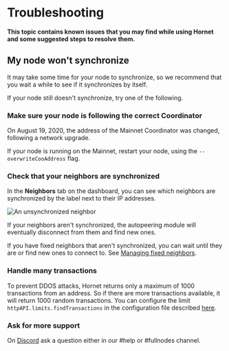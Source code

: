 # Troubleshooting

**This topic contains known issues that you may find while using Hornet and some suggested steps to resolve them.**

## My node won't synchronize

It may take some time for your node to synchronize, so we recommend that you wait a while to see if it synchronizes by itself.

If your node still doesn't synchronize, try one of the following.

### Make sure your node is following the correct Coordinator

On August 19, 2020, the address of the Mainnet Coordinator was changed, following a network upgrade.

If your node is running on the Mainnet, restart your node, using the `--overwriteCooAddress` flag.

### Check that your neighbors are synchronized

In the **Neighbors** tab on the dashboard, you can see which neighbors are synchronized by the label next to their IP addresses.

![An unsynchronized neighbor](../images/neighbor-unsynced.png)

If your neighbors aren't synchronized, the autopeering module will eventually disconnect from them and find new ones.

If you have fixed neighbors that aren't synchronized, you can wait until they are or find new ones to connect to. See [Managing fixed neighbors](../guides/managing-neighbors.md).


### Handle many transactions

To prevent DDOS attacks, Hornet returns only a maximum of 1000 transactions from an address.
So if there are more transactions available, it will return 1000 random transactions.
You can configure the limit `httpAPI.limits.findTransactions` in the configuration file described [here](https://github.com/gohornet/hornet/wiki/Configuration#httpapi).

### Ask for more support

On [Discord](https://discord.iota.org) ask a question either in our #help or #fullnodes channel.